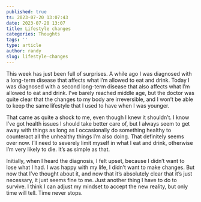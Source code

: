 ```yaml
---
published: true
ts: 2023-07-20 13:07:43
date: 2023-07-20 13:07
title: Lifestyle changes
categories: Thoughts
tags: ''
type: article
author: randy
slug: lifestyle-changes
---
```

<p>This week has just been full of surprises. A while ago I was diagnosed with a long-term disease that affects what I&#8217;m allowed to eat and drink. Today I was diagnosed with a second long-term disease that also affects what I&#8217;m allowed to eat and drink. I&#8217;ve barely reached middle age, but the doctor was quite clear that the changes to my body are irreversible, and I won&#8217;t be able to keep the same lifestyle that I used to have when I was younger.</p>



<p>That came as quite a shock to me, even though I knew it shouldn&#8217;t. I know I&#8217;ve got health issues I should take better care of, but I always seem to get away with things as long as I occasionally do something healthy to counteract all the unhealthy things I&#8217;m also doing. That definitely seems over now. I&#8217;ll need to severely limit myself in what I eat and drink, otherwise I&#8217;m very likely to die. It&#8217;s as simple as that.</p>



<p>Initially, when I heard the diagnosis, I felt upset, because I didn&#8217;t want to lose what I had. I was happy with my life, I didn&#8217;t want to make changes. But now that I&#8217;ve thought about it, and now that it&#8217;s absolutely clear that it&#8217;s just necessary, it just seems fine to me. Just another thing I have to do to survive. I think I can adjust my mindset to accept the new reality, but only time will tell. Time never stops.</p>